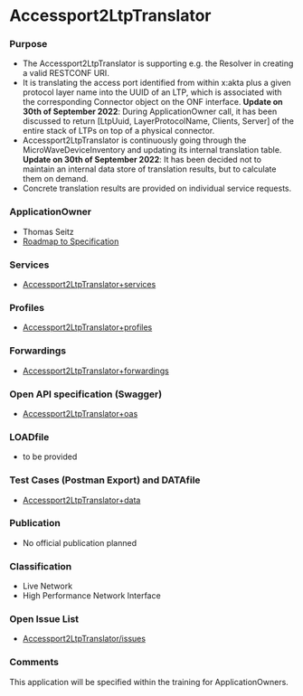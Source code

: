 # Accessport2LtpTranslator

### Purpose
- The Accessport2LtpTranslator is supporting e.g. the Resolver in creating a valid RESTCONF URI. 
- It is translating the access port identified from within x:akta plus a given protocol layer name into the UUID of an LTP, which is associated with the corresponding Connector object on the ONF interface. **Update on 30th of September 2022**: During ApplicationOwner call, it has been discussed to return [LtpUuid, LayerProtocolName, Clients, Server] of the entire stack of LTPs on top of a physical connector. 
- Accessport2LtpTranslator is continuously going through the MicroWaveDeviceInventory and updating its internal translation table. **Update on 30th of September 2022**: It has been decided not to maintain an internal data store of translation results, but to calculate them on demand.
- Concrete translation results are provided on individual service requests.

### ApplicationOwner
- Thomas Seitz
- [Roadmap to Specification](../../issues/1)

### Services
- [Accessport2LtpTranslator+services](./Accessport2LtpTranslator+services.yaml)

### Profiles
- [Accessport2LtpTranslator+profiles](./Accessport2LtpTranslator+profiles.yaml)

### Forwardings
- [Accessport2LtpTranslator+forwardings](./Accessport2LtpTranslator+forwardings.yaml)

### Open API specification (Swagger)
- [Accessport2LtpTranslator+oas](./Accessport2LtpTranslator+oas.yaml)

### LOADfile
- to be provided

### Test Cases (Postman Export) and DATAfile
- [Accessport2LtpTranslator+data](./Accessport2LtpTranslator+data.json)

### Publication
- No official publication planned

### Classification
- Live Network
- High Performance Network Interface

### Open Issue List
- [Accessport2LtpTranslator/issues](../../issues)

### Comments
This application will be specified within the training for ApplicationOwners.
